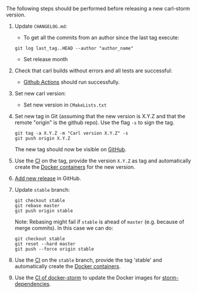 The following steps should be performed before releasing a new carl-storm version.

1. Update `CHANGELOG.md`:
   * To get all the commits from an author since the last tag execute:
   ```console
   git log last_tag..HEAD --author "author_name"
   ```
   * Set release month

2. Check that carl builds without errors and all tests are successful:
   * [Github Actions](https://github.com/moves-rwth/carl-storm/actions/) should run successfully.

3. Set new carl version:
   * Set new version in `CMakeLists.txt`

4. Set new tag in Git (assuming that the new version is X.Y.Z and that the remote "origin" is the github repo).
   Use the flag `-s` to sign the tag.
   ```console
   git tag -a X.Y.Z -m "Carl version X.Y.Z" -s
   git push origin X.Y.Z
   ```
   The new tag should now be visible on [GitHub](https://github.com/moves-rwth/carl-storm/tags).

5. Use the [CI](https://github.com/moves-rwth/carl-storm/actions/workflows/release_docker.yml) on the tag, provide the version `X.Y.Z` as tag and automatically create the [Docker containers](https://hub.docker.com/r/movesrwth/carl-storm) for the new version.

6. [Add new release](https://github.com/moves-rwth/carl-storm/releases/new) in GitHub.

7. Update `stable` branch:

   ```console
   git checkout stable
   git rebase master
   git push origin stable
   ```
   Note: Rebasing might fail if `stable` is ahead of `master` (e.g. because of merge commits). In this case we can do:
    ```console
   git checkout stable
   git reset --hard master
   git push --force origin stable
   ```

8. Use the [CI](https://github.com/moves-rwth/carl-storm/actions/workflows/release_docker.yml) on the `stable` branch, provide the tag 'stable' and automatically create the [Docker containers](https://hub.docker.com/r/movesrwth/carl-storm).

9. Use the [CI of docker-storm](https://github.com/moves-rwth/docker-storm/actions/workflows/dependencies.yml) to update the Docker images for [storm-dependencies](https://hub.docker.com/r/movesrwth/storm-dependencies).
